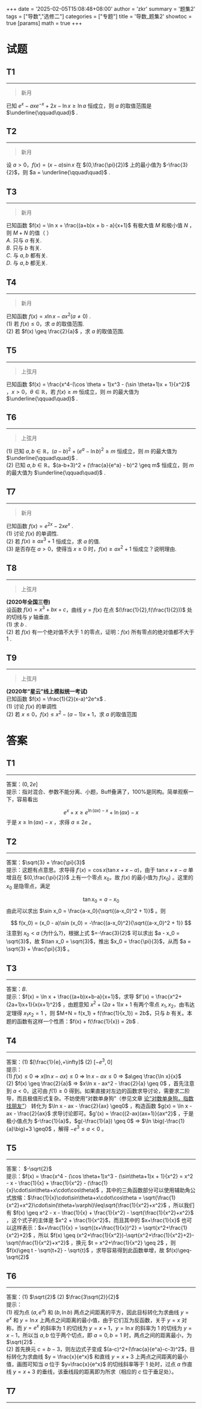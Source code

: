 +++
date = '2025-02-05T15:08:48+08:00'
author = 'zkr'
summary = '题集2'
tags = ["导数","选修二"]
categories = ["专题"]
title = '导数_题集2'
showtoc = true
[params]
    math = true
+++


# 试题
## T1
----
> 新月

已知 $e^x - axe^{-x} + 2x - \ln x \geq \ln a$ 恒成立，则 $a$ 的取值范围是 $\underline{\qquad\quad}$ .


## T2
-----
> 新月

设 $a > 0$，$f(x) = (x-a)\sin x$ 在 $(0,\frac{\pi}{2})$ 上的最小值为 $-\frac{3}{2}$，则 $a = \underline{\qquad\quad}$ .  

## T3
--------
> 新月

已知函数 $f(x) = \ln x + \frac{(a+b)x + b - a}{x+1}$ 有极大值 $M$ 和极小值 $N$ ，则 $M+N$ 的值（     ）  
$A.$ 只与 $a$ 有关.  
$B.$ 只与 $b$  有关.  
$C.$ 与 $a,b$ 都有关.  
$D.$ 与 $a,b$ 都无关.  

## T4
--------
> 新月

已知函数 $f(x) = x\ln x - ax^2(a\neq0)$ .  
(1) 若 $f(x) \leq 0$，求 $a$ 的取值范围.  
(2) 若 $f(x) \geq \frac{2}{a}$ ，求 $a$ 的取值范围.

## T5
-------
> 上弦月

已知函数 $f(x) = \frac{x^4-(\cos \theta + 1)x^3 - (\sin \theta+1)x + 1}{x^2}$ ，$x > 0$，$\theta \in \mathbb{R}$，若 $f(x) \geq m$ 恒成立，则 $m$ 的最大值为 $\underline{\qquad\quad}$ .


## T6
----------
> 上弦月

(1) 已知 $a,b\in\mathbb{R}$，$(a-b)^2 + (e^a - \ln b)^2 \geq m$ 恒成立，则 $m$ 的最大值为 $\underline{\qquad\quad}$ .    
(2) 已知 $a,b\in\mathbb{R}$，$(a-b+3)^2 + (\frac{a}{e^a} - b)^2 \geq m$ 恒成立，则 $m$ 的最大值为 $\underline{\qquad\quad}$ .  

## T7
------
> 新月

已知函数 $f(x) = e^{2x} - 2xe^x$ .  
(1) 讨论 $f(x)$ 的单调性.  
(2) 若 $f(x) \geq ax^3 + 1$ 恒成立，求 $a$ 的值.  
(3) 是否存在 $a > 0$，使得当 $x\geq0$ 时，$f(x)\geq ax^2+1$ 恒成立？说明理由.

## T8
-------
> 上弦月

**(2020年全国三卷)**   
设函数 $f(x) = x^3 + bx + c$，曲线 $y = f(x)$ 在点 $(\frac{1}{2},f(\frac{1}{2}))$ 处的切线与 $y$ 轴垂直.  
(1) 求 $b$ .  
(2) 若 $f(x)$ 有一个绝对值不大于 $1$ 的零点，证明：$f(x)$ 所有零点的绝对值都不大于 $1$ .


## T9
--------
> 上弦月

**(2020年“星云”线上模拟统一考试)**  
已知函数 $f(x) = \frac{1}{2}(x-a)^2e^x$ .  
(1) 讨论 $f(x)$ 的单调性  
(2) 若 $x\leq0$，$f(x)\leq x^2-(a-1)x+1$，求 $a$ 的取值范围


# 答案

## T1
---
答案：$(0, 2e]$  
提示：指对混合、参数不能分离、小题，Buff叠满了，100%是同构。简单观察一下，容易看出

$$
e^x +x \geq e^{\ln{(ax)-x}}+\ln{(ax)-x}
$$
于是 $x \geq \ln (ax) - x$ ，求得 $a \leq 2e$ 。  

## T2
-------
答案：$\sqrt{3} + \frac{\pi}{3}$      
提示：这题有点意思。求导得 $f'(x) = \cos x(\tan x + x - a)$，由于 $\tan x + x - a$ 单增且在 $(0,\frac{\pi}{2})$ 上有一个零点 $x_0$，故 $f(x)$ 的最小值为 $f(x_0)$ 。这里的 $x_0$ 是隐零点，满足

$$
\tan x_0 = a - x_0
$$
由此可以求出 $\sin x_0 = \frac{a-x_0}{\sqrt{(a-x_0)^2 + 1}}$ 。则

$$
f(x_0) = (x_0 - a)\sin (x_0) = -\frac{(a-x_0)^2}{\sqrt{(a-x_0)^2 + 1}}
$$
注意到 $x_0 < a$ (为什么?)，根据上式 $=-\frac{3}{2}$ 可以求出 $a - x_0 = \sqrt{3}$，故 $\tan x_0 = \sqrt{3}$，推出 $x_0 = \frac{\pi}{3}$，从而 $a = \sqrt{3} + \frac{\pi}{3}$ 。


## T3
------
答案：$B.$  
提示：$f(x) = \ln x + \frac{(a+b)x+b-a}{x+1}$，求导 $f'(x) = \frac{x^2+(2a+1)x+1}{x(x+1)^2}$ ，由题意知 $x^2 + (2a+1)x + 1$ 有两个零点 $x_1,x_2$，由韦达定理得 $x_1x_2 = 1$ ，则 $M+N = f(x_1) + f(\frac{1}{x_1}) = 2b$，只与 $b$ 有关。本题的函数有这样一个性质：$f(x) + f(\frac{1}{x}) = 2b$ .  

## T4
-------
答案：(1) $[\frac{1}{e},+\infty]$   (2) $[-e^3,0]$  
提示：  
(1) $f(x) \leq 0$ $\Longrightarrow$ $x(\ln x - ax) \leq 0$ $\Longrightarrow$ $\ln x - ax\leq 0$ $\Longrightarrow$ $a\geq \frac{\ln x}{x}$   
(2) $f(x) \geq \frac{2}{a}$ $\Longrightarrow$ $x\ln x - ax^2 - \frac{2}{a} \geq 0$ ，首先注意到 $a < 0$，这可由 $f(1)\geq 0$ 得到。如果直接对左边的函数求导讨论，需要求二阶导，而且极值形式复杂。不妨使用“对数单身狗”（参见文章 [论“对数单身狗，指数找朋友”](/posts/方法论/论“对数单身狗、指数找朋友”)） 转化为 $\ln x - ax - \frac{2}{ax} \geq0$ ，构造函数 $g(x) = \ln x - ax - \frac{2}{ax}$ 求导讨论即可。$g'(x) = \frac{(2-ax)(ax+1)}{ax^2}$ ，于是极小值点为 $-\frac{1}{a}$，$g(-\frac{1}{a}) \geq 0$ $\Longrightarrow$ $\ln \big(-\frac{1}{a}\big)+3 \geq0$ ，解得 $-e^3 \leq a < 0$ 。

## T5
--------
答案：  $-\sqrt{2}$  
提示：$f(x) = \frac{x^4 - (\cos \theta+1)x^3 - (\sin\theta+1)x + 1}{x^2} = x^2 - x - \frac{1}{x} + \frac{1}{x^2} - (\frac{1}{x}\cdot\sin\theta+x\cdot\cos\theta)$ ，其中的三角函数部分可以使用辅助角公式放缩：$\frac{1}{x}\cdot\sin\theta+x\cdot\cos\theta = \sqrt{\frac{1}{x^2}+x^2}\cdot\sin(\theta+\varphi)\leq\sqrt{\frac{1}{x^2}+x^2}$ ，所以我们有 $f(x) \geq x^2 -  x - \frac{1}{x} + \frac{1}{x^2} - \sqrt{\frac{1}{x^2}+x^2}$ ，这个式子的主体是 $x^2 + \frac{1}{x^2}$，而且其中的 $x+\frac{1}{x}$ 也可以这样表示：$x+\frac{1}{x} = \sqrt{(x+\frac{1}{x})^2} = \sqrt{x^2+\frac{1}{x^2}+2}$ ，所以 $f(x) \geq (x^2+\frac{1}{x^2})-\sqrt{x^2+\frac{1}{x^2}+2}-\sqrt{\frac{1}{x^2}+x^2}$ ，换元 $t = x^2+\frac{1}{x^2} \geq 2$ ，则 $f(x)\geq t - \sqrt{t+2} - \sqrt{t}$ ，求导容易得到此函数单增，故 $f(x)\geq-\sqrt{2}$    

## T6
--------
答案：(1) $\sqrt{2}$   (2) $\frac{3\sqrt{2}}{2}$   
提示：  
(1) 视为点 $(a,e^a)$ 和 $(b,\ln b)$ 两点之间距离的平方，因此目标转化为求曲线 $y = e^x$ 和 $y = \ln x$ 上两点之间距离的最小值，由于它们互为反函数，关于 $y=x$ 对称，而 $y = e^x$ 的斜率为 $1$ 的切线为 $y=x+1$，$y=\ln x$ 的斜率为 $1$ 的切线为 $y = x - 1$，所以当 $a,b$ 位于两个切点，即 $a=0,b=1$ 时，两点之间的距离最小，为 $\sqrt{2}$ .  
(2) 首先换元 $c = b-3$，则左边式子变成 $(a-c)^2+(\frac{a}{e^a}-c-3)^2$，目标转化为求曲线 $y = \frac{x}{e^x}$ 和直线 $y=x+3$ 上两点之间距离的最小值，画图可知当 $a$ 位于 $y=\frac{x}{e^x}$ 的切线斜率等于 $1$ 处时，过点 $a$ 作直线 $y = x + 3$ 的垂线，该垂线段的距离即为所求（相应的 $c$ 位于垂足处）。  

## T7
-----------
